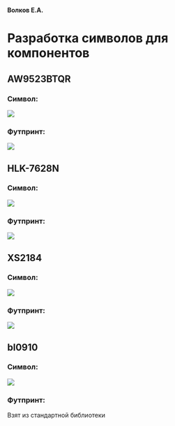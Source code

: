 **Волков Е.А.**

# Разработка символов для компонентов

## AW9523BTQR

### Символ:

![](./aw9523btqr_symb.png)

### Футпринт:

![](./aw9523btqr_foot2.png)


## HLK-7628N

### Символ:

![](./hlk-7628n_symb.png)

### Футпринт:

![](./hlk-7628n_foot.png)


## XS2184

### Символ:

![](./xs2184_symb.png)


### Футпринт:

![](./xs2184_foot.png)


## bl0910

### Символ:
![](./bl0910_symb.png)


### Футпринт:

Взят из стандартной библиотеки
